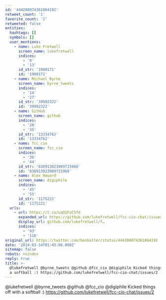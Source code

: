 ```yaml
---
id: '444288074361864192'
retweet_count: '1'
favorite_count: '2'
retweeted: false
entities:
  hashtags: []
  symbols: []
  user_mentions:
    - name: Luke Fretwell
      screen_name: lukefretwell
      indices:
        - '0'
        - '13'
      id_str: '1980171'
      id: '1980171'
    - name: Michael Byrne
      screen_name: byrne_tweets
      indices:
        - '14'
        - '27'
      id_str: '39992322'
      id: '39992322'
    - name: GitHub
      screen_name: github
      indices:
        - '28'
        - '35'
      id_str: '13334762'
      id: '13334762'
    - name: fcc_cio
      screen_name: fcc_cio
      indices:
        - '36'
        - '44'
      id_str: '838913023909715968'
      id: '838913023909715968'
    - name: Alex Howard
      screen_name: digiphile
      indices:
        - '45'
        - '55'
      id_str: '1175221'
      id: '1175221'
  urls:
    - url: https://t.co/uqO2FsC5fd
      expanded_url: https://github.com/lukefretwell/fcc-cio-chat/issues/2
      display_url: github.com/lukefretwell/f…
      indices:
        - '93'
        - '116'
original_url: https://twitter.com/benbalter/status/444288074361864192
date: '2014-03-14T01:45:06.000Z'
sitemap: false
robots: noindex
reply: true
title: >-
  @lukefretwell @byrne_tweets @github @fcc_cio @digiphile Kicked things off with
  a softball :) https://github.com/lukefretwell/fcc-cio-chat/issues/2
---
```


@lukefretwell @byrne_tweets @github @fcc_cio @digiphile Kicked things off with a softball :) https://github.com/lukefretwell/fcc-cio-chat/issues/2